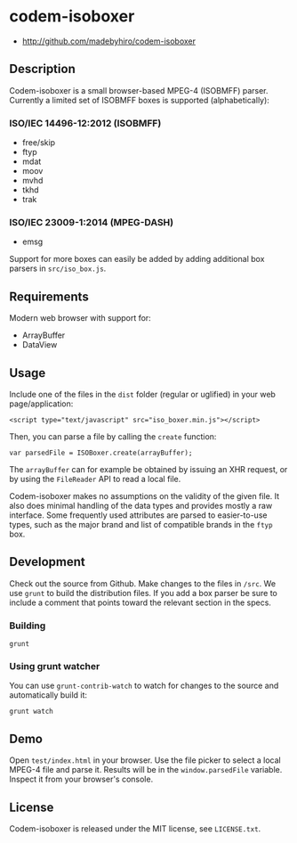 # codem-isoboxer

* http://github.com/madebyhiro/codem-isoboxer

## Description

Codem-isoboxer is a small browser-based MPEG-4 (ISOBMFF) parser. Currently a limited set of ISOBMFF boxes is supported (alphabetically):

### ISO/IEC 14496-12:2012 (ISOBMFF)
* free/skip
* ftyp
* mdat
* moov
* mvhd
* tkhd
* trak

### ISO/IEC 23009-1:2014 (MPEG-DASH)

* emsg

Support for more boxes can easily be added by adding additional box parsers in `src/iso_box.js`.

## Requirements

Modern web browser with support for:

* ArrayBuffer
* DataView

## Usage

Include one of the files in the `dist` folder (regular or uglified) in your web page/application:

    <script type="text/javascript" src="iso_boxer.min.js"></script>

Then, you can parse a file by calling the `create` function:

    var parsedFile = ISOBoxer.create(arrayBuffer);

The `arrayBuffer` can for example be obtained by issuing an XHR request, or by using the `FileReader` API to read a local file.

Codem-isoboxer makes no assumptions on the validity of the given file. It also does minimal handling of the data types and provides
mostly a raw interface. Some frequently used attributes are parsed to easier-to-use types, such as the major brand and list of compatible brands
in the `ftyp` box.

## Development

Check out the source from Github. Make changes to the files in `/src`. We use `grunt` to build the distribution files. If you add a box parser be sure to include a comment that points toward the relevant section in the specs.

### Building

    grunt

### Using grunt watcher

You can use `grunt-contrib-watch` to watch for changes to the source and automatically build it:

    grunt watch

## Demo

Open `test/index.html` in your browser. Use the file picker to select a local MPEG-4 file and parse it. Results will be in the `window.parsedFile` variable. Inspect it from your browser's console.

## License

Codem-isoboxer is released under the MIT license, see `LICENSE.txt`.
